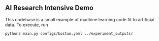 ## AI Research Intensive Demo

This codebase is a small example of machine learning code fit to artificial data. To execute, run

```
python3 main.py configs/boston.yaml ../experiment_outputs/
```